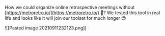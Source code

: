 How we could organize online retrospective meetings without [https://metroretro.io/](https://metroretro.io/) 🤔? We tested this tool in real life and looks like it will join our toolset for much longer 😍

![[Pasted image 20210911232123.png]]
